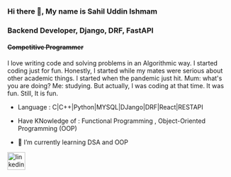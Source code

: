 ### Hi there 👋, My name is Sahil Uddin Ishmam

### Backend Developer, Django, DRF, FastAPI

#### ~~Competitive Programmer~~
I love writing code and solving problems in an Algorithmic way. I started coding just for fun. Honestly, I started while my mates were serious about other academic things. I started when the pandemic just hit. Mum:  what's you are doing? Me: studying. But actually, I was coding at that time.  It was fun. Still, It is fun. 

- Language : C|C++|Python|MYSQL|DJango|DRF|React|RESTAPI

- Have KNowledge of : Functional Programming , Object-Oriented Programming (OOP)



- 🌱 I’m currently learning DSA and OOP

 [<img src='https://cdn.jsdelivr.net/npm/simple-icons@3.0.1/icons/linkedin.svg' alt='linkedin' height='40'>](https://www.linkedin.com/in/sahil-uddin-ishmam-8707301a3/)  
